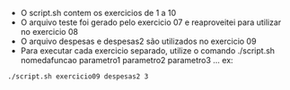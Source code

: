 * O script.sh contem os exercicios de 1 a 10
* O arquivo teste foi gerado pelo exercicio 07 e reaproveitei para utilizar no exercicio 08
* O arquivo despesas e despesas2 são utilizados no exercicio 09
* Para executar cada exercicio separado, utilize o comando ./script.sh nomedafuncao parametro1 parametro2 parametro3 ...
ex: 

```
./script.sh exercicio09 despesas2 3

```
